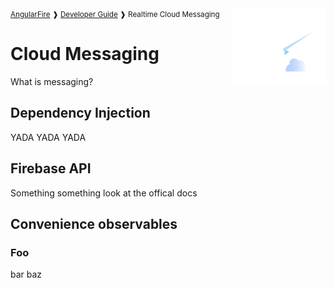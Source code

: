 <img align="right" width="30%" src="images/cloud-messaging-illo_1x.png">

<small>
<a href="https://github.com/angular/angularfire">AngularFire</a> &#10097; <a href="../README.md#developer-guide">Developer Guide</a> &#10097; Realtime Cloud Messaging
</small>

# Cloud Messaging

What is messaging?

## Dependency Injection

YADA YADA YADA

## Firebase API

Something something look at the offical docs

## Convenience observables

### Foo

bar baz
